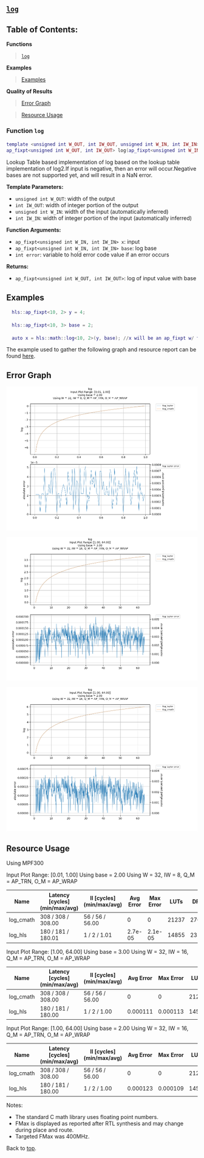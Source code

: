 ## [`log`](../../include/hls_log.hpp)

## Table of Contents:

**Functions**

> [`log`](#function-log)

**Examples**

> [Examples](#examples)

**Quality of Results**

> [Error Graph](#error-graph)

> [Resource Usage](#resource-usage)


### Function `log`
~~~lua
template <unsigned int W_OUT, int IW_OUT, unsigned int W_IN, int IW_IN>
ap_fixpt<unsigned int W_OUT, int IW_OUT> log(ap_fixpt<unsigned int W_IN, int IW_IN> x, ap_fixpt<unsigned int W_IN, int IW_IN> base, int error)
~~~

Lookup Table based implementation of log based on the lookup table implementation of log2.If input is negative, then an error will occur.Negative bases are not supported yet, and will result in a NaN error.

**Template Parameters:**

- `unsigned int W_OUT`: width of the output
- `int IW_OUT`: width of integer portion of the output
- `unsigned int W_IN`: width of the input (automatically inferred)
- `int IW_IN`: width of integer portion of the input (automatically inferred)

**Function Arguments:**

- `ap_fixpt<unsigned int W_IN, int IW_IN> x`: input
- `ap_fixpt<unsigned int W_IN, int IW_IN> base`: log base
- `int error`: variable to hold error code value if an error occurs

**Returns:**

- `ap_fixpt<unsigned int W_OUT, int IW_OUT>`: log of input value with base
## Examples

~~~lua
  hls::ap_fixpt<10, 2> y = 4;

  hls::ap_fixpt<10, 3> base = 2;

  auto x = hls::math::log<10, 2>(y, base); //x will be an ap_fixpt w/ the value 2

~~~

The example used to gather the following graph and resource report can be found [here](../../examples/simple/log).

## Error Graph

![log_D32_I8_S0.010000_L1.000000_B2.000000](../graphs/log_D32_I8_S0.010000_L1.000000_B2.000000_graph.png)

![log_D32_I16_S1.000000_L64.000000_B3.000000](../graphs/log_D32_I16_S1.000000_L64.000000_B3.000000_graph.png)

![log_D32_I16_S1.000000_L64.000000_B2.000000](../graphs/log_D32_I16_S1.000000_L64.000000_B2.000000_graph.png)

## Resource Usage

Using MPF300

Input Plot Range: [0.01, 1.00]
Using base = 2.00
Using W = 32, IW = 8, Q_M = AP_TRN, O_M = AP_WRAP

| Name      | Latency [cycles] (min/max/avg)   | II [cycles] (min/max/avg)   |   Avg Error |   Max Error |   LUTs |   DFFs |   DSPs |   LSRAM |   uSRAM | Estimated Frequency   |
|-----------|----------------------------------|-----------------------------|-------------|-------------|--------|--------|--------|---------|---------|-----------------------|
| log_cmath | 308 / 308 / 308.00               | 56 / 56 / 56.00             |     0       |     0       |  21237 |  27633 |      9 |       6 |       0 | 335.796 MHz           |
| log_hls   | 180 / 181 / 180.01               | 1 / 2 / 1.01                |     2.7e-05 |     2.1e-05 |  14855 |  23500 |      0 |       3 |       2 | 335.796 MHz           |


Input Plot Range: [1.00, 64.00]
Using base = 3.00
Using W = 32, IW = 16, Q_M = AP_TRN, O_M = AP_WRAP

| Name      | Latency [cycles] (min/max/avg)   | II [cycles] (min/max/avg)   |   Avg Error |   Max Error |   LUTs |   DFFs |   DSPs |   LSRAM |   uSRAM | Estimated Frequency   |
|-----------|----------------------------------|-----------------------------|-------------|-------------|--------|--------|--------|---------|---------|-----------------------|
| log_cmath | 308 / 308 / 308.00               | 56 / 56 / 56.00             |    0        |    0        |  21237 |  27633 |      9 |       6 |       0 | 335.796 MHz           |
| log_hls   | 180 / 181 / 180.00               | 1 / 2 / 1.00                |    0.000111 |    0.000113 |  14572 |  23599 |      0 |       3 |       4 | 335.796 MHz           |


Input Plot Range: [1.00, 64.00]
Using base = 2.00
Using W = 32, IW = 16, Q_M = AP_TRN, O_M = AP_WRAP

| Name      | Latency [cycles] (min/max/avg)   | II [cycles] (min/max/avg)   |   Avg Error |   Max Error |   LUTs |   DFFs |   DSPs |   LSRAM |   uSRAM | Estimated Frequency   |
|-----------|----------------------------------|-----------------------------|-------------|-------------|--------|--------|--------|---------|---------|-----------------------|
| log_cmath | 308 / 308 / 308.00               | 56 / 56 / 56.00             |    0        |    0        |  21237 |  27633 |      9 |       6 |       0 | 335.796 MHz           |
| log_hls   | 180 / 181 / 180.00               | 1 / 2 / 1.00                |    0.000123 |    0.000109 |  14572 |  23599 |      0 |       3 |       4 | 335.796 MHz           |

Notes:
- The standard C math library uses floating point numbers.
- FMax is displayed as reported after RTL synthesis and may change during place and route.
- Targeted FMax was 400MHz.


Back to [top](#).